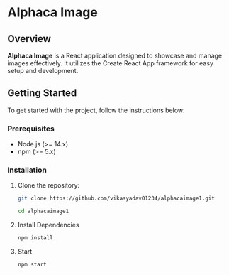 # Alphaca Image 

## Overview

**Alphaca Image** is a React application designed to showcase and manage images effectively. It utilizes the Create React App framework for easy setup and development.

## Getting Started

To get started with the project, follow the instructions below:

### Prerequisites

- Node.js (>= 14.x)
- npm (>= 5.x)

### Installation

1. Clone the repository:
   ```bash
   git clone https://github.com/vikasyadav01234/alphacaimage1.git

   cd alphacaimage1

2. Install Dependencies
    ```bash
    npm install

3. Start
    ```bash
    npm start